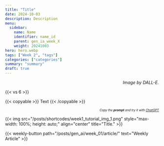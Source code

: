 ```yaml
---
title: "Title"  
date: 2024-10-03
description: Description  
menu:  
  sidebar:  
    name: Name  
    identifier: name_id  
    parent: gen_ia_week_X
    weight: 20241003  
hero: hero.webp  
tags: ["Week 2", "tags"]  
categories: ["categories"]  
summary: "summary"  
draft: true 
---
```


<p style="text-align: right;">
<em>Image by DALL-E.</em>
</p>


{{< vs 6 >}}


{{< copyable >}}
Text
{{< /copyable >}}

<p style="text-align: right; font-size: 10px;">
<em>Copy the <b>prompt</b> and try it with <a href="https://chatgpt.com">ChatGPT</a></em>
</p>


{{< img src="/posts/shortcodes/week1_tutorial_img_1.png" style="max-width: 100%; height: auto;" align="center" title="Title." >}}


{{< weekly-button path="/posts/gen_ai/week_01/article/" text="Weekly Article" >}}

